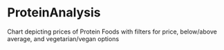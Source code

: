 # ProteinAnalysis
Chart depicting prices of Protein Foods with filters for price, below/above average, and vegetarian/vegan options

